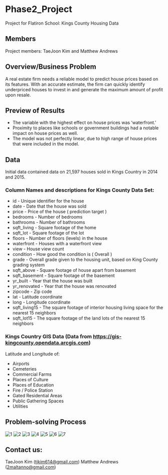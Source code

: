 # Phase2_Project
Project for Flatiron School: Kings County Housing Data

## Members
Project members: TaeJoon Kim and Matthew Andrews

## Overview/Business Problem
A real estate firm needs a reliable model to predict house prices based on its features. With an accurate estimate, the firm can quickly identify underpriced houses to invest in and generate the maximum amount of profit upon resale.

## Preview of Results
- The variable with the highest effect on house prices was ‘waterfront.’
- Proximity to places like schools or government buildings had a notable impact on house prices as well.
- The model was not perfectly linear, due to high range of house prices that were included in the model.

## Data
Initial data contained data on 21,597 houses sold in Kings Country in 2014 and 2015.

### Column Names and descriptions for Kings County Data Set:
* id - Unique identifier for the house
* date - Date that the house was sold
* price - Price of the house ( prediction target )
* bedrooms - Number of bedrooms
* bathrooms - Number of bathrooms
* sqft_living - Square footage of the home
* sqft_lot - Square footage of the lot
* floors - Number of floors (levels) in the house
* waterfront - Houses with a waterfront view
* view - House view count
* condition - How good the condition is ( Overall )
* grade - Overall grade given to the housing unit, based on King County grading system
* sqft_above - Square footage of house apart from basement
* sqft_basement - Square footage of the basement
* yr_built - Year that the house was built
* yr_renovated - Year that the house was renovated
* zipcode - Zip code
* lat - Latitude coordinate
* long - Longitude coordinate
* sqft_living15 - The square footage of interior housing living space for the nearest 15 neighbors
* sqft_lot15 - The square footage of the land lots of the nearest 15 neighbors

### Kings Country GIS Data (Data from https://gis-kingcounty.opendata.arcgis.com)
Latitude and Longitude of:
* Airports
* Cemeteries
* Commercial Farms
* Places of Culture
* Places of Education
* Fire / Police Station
* Gated Residential Areas
* Public Gathering Spaces
* Utilities

## Problem-solving Process

![1](README_Visuals/Data_Analysis.png)
![2](README_Visuals/Baseline.png)
![3](README_Visuals/Final.png)
![4](README_Visuals/GIS.png)
![5](README_Visuals/Positive_Coeff.png)
![6](README_Visuals/Negative_Coeff.png)
![7](README_Visuals/Insights.png)

## Contact us:
TaeJoon Kim (tjkim614@gmail.com)
Matthew Andrews (2maltanno@gmail.com)
